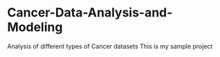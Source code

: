 # Cancer-Data-Analysis-and-Modeling
Analysis of different types of Cancer datasets
This is my sample project
